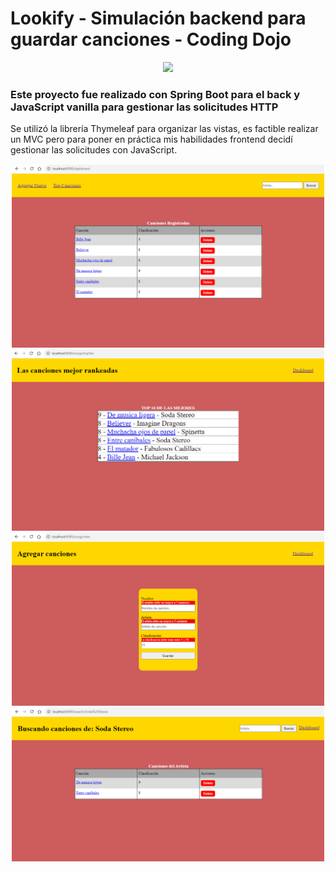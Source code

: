 # Lookify - Simulación backend para guardar canciones - Coding Dojo
<p align="center">
<img src="https://cutecdn.codingdojo.com/svg_images/logos/coding_dojo_blue.svg" width="500">
</p>


### Este proyecto fue realizado con Spring Boot para el back y JavaScript vanilla para gestionar las solicitudes HTTP

Se utilizó la librería Thymeleaf para organizar las vistas, es factible realizar un MVC pero para poner
en práctica mis habilidades frontend decidí gestionar las solicitudes con JavaScript.
<div align="center">
  <img src="captura1.PNG" width="500">
  <img src="captura2.PNG" width="500">
  <img src="captura3.PNG" width="500">
  <img src="captura4.PNG" width="500">
</div>

